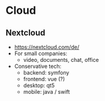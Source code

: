 # Cloud

## Nextcloud

- https://nextcloud.com/de/
- For small companies:
  - video, documents, chat, office
- Conservative tech:
  - backend: symfony
  - frontend: vue (?)
  - desktop: qt5
  - mobile: java / swift
